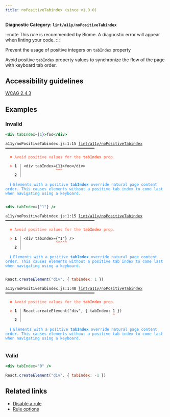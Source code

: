 ```yaml
---
title: noPositiveTabindex (since v1.0.0)
---
```


**Diagnostic Category: `lint/a11y/noPositiveTabindex`**

:::note
This rule is recommended by Biome. A diagnostic error will appear when linting your code.
:::

Prevent the usage of positive integers on `tabIndex` property

Avoid positive `tabIndex` property values to synchronize the flow of the page with keyboard tab order.

## Accessibility guidelines

[WCAG 2.4.3](https://www.w3.org/WAI/WCAG21/Understanding/focus-order)

## Examples

### Invalid

```jsx
<div tabIndex={1}>foo</div>
```

<pre class="language-text"><code class="language-text">a11y/noPositiveTabindex.js:1:15 <a href="https://biomejs.dev/linter/rules/no-positive-tabindex">lint/a11y/noPositiveTabindex</a> ━━━━━━━━━━━━━━━━━━━━━━━━━━━━━━━━━━━━━━━

<strong><span style="color: Tomato;">  </span></strong><strong><span style="color: Tomato;">✖</span></strong> <span style="color: Tomato;">Avoid positive values for the </span><span style="color: Tomato;"><strong>tabIndex</strong></span><span style="color: Tomato;"> prop.</span>
  
<strong><span style="color: Tomato;">  </span></strong><strong><span style="color: Tomato;">&gt;</span></strong> <strong>1 │ </strong>&lt;div tabIndex={1}&gt;foo&lt;/div&gt;
   <strong>   │ </strong>              <strong><span style="color: Tomato;">^</span></strong><strong><span style="color: Tomato;">^</span></strong><strong><span style="color: Tomato;">^</span></strong>
    <strong>2 │ </strong>
  
<strong><span style="color: rgb(38, 148, 255);">  </span></strong><strong><span style="color: rgb(38, 148, 255);">ℹ</span></strong> <span style="color: rgb(38, 148, 255);">Elements with a positive </span><span style="color: rgb(38, 148, 255);"><strong>tabIndex</strong></span><span style="color: rgb(38, 148, 255);"> override natural page content order. This causes elements without a positive tab index to come last when navigating using a keyboard.</span>
  
</code></pre>

```jsx
<div tabIndex={"1"} />
```

<pre class="language-text"><code class="language-text">a11y/noPositiveTabindex.js:1:15 <a href="https://biomejs.dev/linter/rules/no-positive-tabindex">lint/a11y/noPositiveTabindex</a> ━━━━━━━━━━━━━━━━━━━━━━━━━━━━━━━━━━━━━━━

<strong><span style="color: Tomato;">  </span></strong><strong><span style="color: Tomato;">✖</span></strong> <span style="color: Tomato;">Avoid positive values for the </span><span style="color: Tomato;"><strong>tabIndex</strong></span><span style="color: Tomato;"> prop.</span>
  
<strong><span style="color: Tomato;">  </span></strong><strong><span style="color: Tomato;">&gt;</span></strong> <strong>1 │ </strong>&lt;div tabIndex={&quot;1&quot;} /&gt;
   <strong>   │ </strong>              <strong><span style="color: Tomato;">^</span></strong><strong><span style="color: Tomato;">^</span></strong><strong><span style="color: Tomato;">^</span></strong><strong><span style="color: Tomato;">^</span></strong><strong><span style="color: Tomato;">^</span></strong>
    <strong>2 │ </strong>
  
<strong><span style="color: rgb(38, 148, 255);">  </span></strong><strong><span style="color: rgb(38, 148, 255);">ℹ</span></strong> <span style="color: rgb(38, 148, 255);">Elements with a positive </span><span style="color: rgb(38, 148, 255);"><strong>tabIndex</strong></span><span style="color: rgb(38, 148, 255);"> override natural page content order. This causes elements without a positive tab index to come last when navigating using a keyboard.</span>
  
</code></pre>

```jsx
React.createElement("div", { tabIndex: 1 })
```

<pre class="language-text"><code class="language-text">a11y/noPositiveTabindex.js:1:40 <a href="https://biomejs.dev/linter/rules/no-positive-tabindex">lint/a11y/noPositiveTabindex</a> ━━━━━━━━━━━━━━━━━━━━━━━━━━━━━━━━━━━━━━━

<strong><span style="color: Tomato;">  </span></strong><strong><span style="color: Tomato;">✖</span></strong> <span style="color: Tomato;">Avoid positive values for the </span><span style="color: Tomato;"><strong>tabIndex</strong></span><span style="color: Tomato;"> prop.</span>
  
<strong><span style="color: Tomato;">  </span></strong><strong><span style="color: Tomato;">&gt;</span></strong> <strong>1 │ </strong>React.createElement(&quot;div&quot;, { tabIndex: 1 })
   <strong>   │ </strong>                                       <strong><span style="color: Tomato;">^</span></strong>
    <strong>2 │ </strong>
  
<strong><span style="color: rgb(38, 148, 255);">  </span></strong><strong><span style="color: rgb(38, 148, 255);">ℹ</span></strong> <span style="color: rgb(38, 148, 255);">Elements with a positive </span><span style="color: rgb(38, 148, 255);"><strong>tabIndex</strong></span><span style="color: rgb(38, 148, 255);"> override natural page content order. This causes elements without a positive tab index to come last when navigating using a keyboard.</span>
  
</code></pre>

### Valid

```jsx
<div tabIndex="0" />
```

```jsx
React.createElement("div", { tabIndex: -1 })
```

## Related links

- [Disable a rule](/linter/#disable-a-lint-rule)
- [Rule options](/linter/#rule-options)
